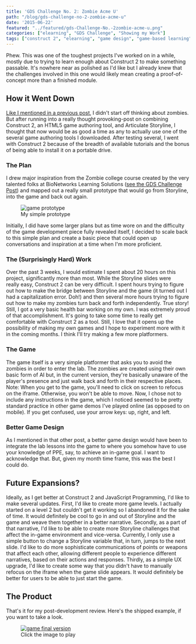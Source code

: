```yaml
---
title: 'GDS Challenge No. 2: Zombie Acme U'
path: "/blog/gds-challenge-no-2-zombie-acme-u"
date: '2015-06-22'
featured: "../featured/gds-Challenge-No.-2zombie-acme-u.png"
categories: ["elearning", "GDS Challenge", "Showing my Work"]
tags: ["construct 2", "elearning", "game design", "game-based learning", "serious game"]
---
```


Phew. This was one of the toughest projects I've worked on in a while, mostly due to trying to learn enough about Construct 2 to make something passable. It's nowhere near as polished as I'd like but I already knew that the challenges involved in this one would likely mean creating a proof-of-concept more than a finished module.

## How it Went Down

[Like I mentioned in a previous post](/blog/playing-games/), I didn't start off thinking about zombies. But after running into a really thought provoking-post on combining Construct 2, an HTML5 game authoring tool, and Articulate Storyline, I thought that now would be as good a time as any to actually use one of the several game authoring tools I downloaded. After testing several, I went with Construct 2 because of the breadth of available tutorials and the bonus of being able to install it on a portable drive.

### The Plan

I drew major inspiration from the Zombie college course created by the very talented folks at BioNetworks Learning Solutions ([see the GDS Challenge Post](http://godesignsomething.co/gds-challenge-no-2-college-lab-safety/)) and mapped out a really small prototype that would go from Storyline, into the game and back out again.

<figure>
  <img
    sizes="(max-width: 810px) 100vw, 810px"
    srcset="http://res.cloudinary.com/dhdaswa6t/image/upload/f_auto,q_60,a_-90,w_203/v1530396697/blog/IMG_0402.jpg 203w,
            http://res.cloudinary.com/dhdaswa6t/image/upload/f_auto,q_60,a_-90,w_405/v1530396697/blog/IMG_0402.jpg 405w,
            http://res.cloudinary.com/dhdaswa6t/image/upload/f_auto,q_60,a_-90,w_810/v1530396697/blog/IMG_0402.jpg 810w,
            http://res.cloudinary.com/dhdaswa6t/image/upload/f_auto,q_60,a_-90,w_1215/v1530396697/blog/IMG_0402.jpg 1215w"
    src="http://res.cloudinary.com/dhdaswa6t/image/upload/f_auto,q_60,a_-90,w_810/v1530396697/blog/IMG_0402.jpg"
    alt="game prototype" />
  <figcaption>My simple prototype</figcaption>
</figure>

Initially, I did have some larger plans but as time wore on and the difficulty of the game development piece fully revealed itself, I decided to scale back to this simple plan and create a basic piece that could open up conversations and inspiration at a time when I'm more proficient.

### The (Surprisingly Hard) Work

Over the past 3 weeks, I would estimate I spent about 20 hours on this project, significantly more than most. While the Storyline slides were really easy, Construct 2 can be very difficult. I spent hours trying to figure out how to make the bridge between Storyline and the game (it turned out I had a capitalization error. Doh!) and then several more hours trying to figure out how to make my zombies turn back and forth independently. True story! Still, I got a very basic health bar working on my own. I was extremely proud of that accomplishment. It's going to take some time to really get comfortable with Construct 2 as a tool. Still, I love that it opens up the possibility of making my own games and I hope to experiment more with it in the coming months. I think I'll try making a few more platformers.

### The Game

The game itself is a very simple platformer that asks you to avoid the zombies in order to enter the lab. The zombies are created using their own basic form of AI but, in the current version, they're basically unaware of the player's presence and just walk back and forth in their respective places. Note: When you get to the game, you'll need to click on screen to refocus on the iframe. Otherwise, you won't be able to move. Now, I chose not to include any instructions in the game, which I noticed seemed to be pretty standard practice in other game demos I've played online (as opposed to on mobile). If you get confused, use your arrow keys: up, right, and left.

### Better Game Design

As I mentioned in that other post, a better game design would have been to integrate the lab lessons into the game to where you somehow have to use your knowledge of PPE, say, to achieve an in-game goal. I want to acknowledge that. But, given my month time frame, this was the best I could do.

## Future Expansions?

Ideally, as I get better at Construct 2 and JavaScript Programming, I'd like to make several updates. First, I'd like to create more game levels. I actually started on a level 2 but couldn't get it working so I abandoned it for the sake of time. It would definitely be cool to go in and out of Storyline and the game and weave them together in a better narrative. Secondly, as a part of that narrative, I'd like to be able to create more Storyline challenges that affect the in-game environment and vice-versa. Currently, I only use a simple button to change a Storyline variable that, in turn, jumps to the next slide. I'd like to do more sophisticate communications of points or weapons that affect each other, allowing different people to experience different narratives, based on their actions and responses. Thirdly, as a simple UX upgrade, I'd like to create some way that you didn't have to manually refocus on the iframe when the game slide appears. It would definitely be better for users to be able to just start the game.

## The Product

That's it for my post-development review. Here's the shipped example, if you want to take a look.

<figure>
  <a href="http://www.knanthony.com/showcase/AcmeU/story.html" target="blank">
    <img
      sizes="(max-width: 810px) 100vw, 810px"
      srcset="http://res.cloudinary.com/dhdaswa6t/image/upload/f_auto,q_60,w_203/v1530396697/blog/SaveOurSchool.png 203w,
              http://res.cloudinary.com/dhdaswa6t/image/upload/f_auto,q_60,w_405/v1530396697/blog/SaveOurSchool.png 405w,
              http://res.cloudinary.com/dhdaswa6t/image/upload/f_auto,q_60,w_810/v1530396697/blog/SaveOurSchool.png 810w,
              http://res.cloudinary.com/dhdaswa6t/image/upload/f_auto,q_60,w_1215/v1530396697/blog/SaveOurSchool.png 1215w"
      src="http://res.cloudinary.com/dhdaswa6t/image/upload/f_auto,q_60,w_810/v1530396697/blog/SaveOurSchool.png"
      alt="game final version" />
  </a>
  <figcaption>Click the image to play</figcaption>
</figure>
